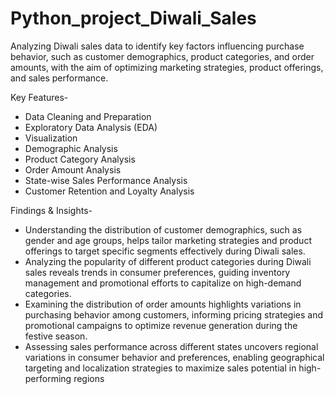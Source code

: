 # Python_project_Diwali_Sales

Analyzing Diwali sales data to identify key factors influencing purchase behavior, such as customer demographics, product categories, and order amounts, with the aim of optimizing marketing strategies, product offerings, and sales performance.

Key Features-
* Data Cleaning and Preparation
* Exploratory Data Analysis (EDA)
* Visualization
* Demographic Analysis
* Product Category Analysis
* Order Amount Analysis
* State-wise Sales Performance Analysis
* Customer Retention and Loyalty Analysis

Findings & Insights-
* Understanding the distribution of customer demographics, such as gender and age groups, helps tailor marketing strategies and product offerings to target specific segments effectively during Diwali sales.
* Analyzing the popularity of different product categories during Diwali sales reveals trends in consumer preferences, guiding inventory management and promotional efforts to capitalize on high-demand categories.
* Examining the distribution of order amounts highlights variations in purchasing behavior among customers, informing pricing strategies and promotional campaigns to optimize revenue generation during the festive 
  season.
* Assessing sales performance across different states uncovers regional variations in consumer behavior and preferences, enabling geographical targeting and localization strategies to maximize sales potential in 
  high-performing regions


